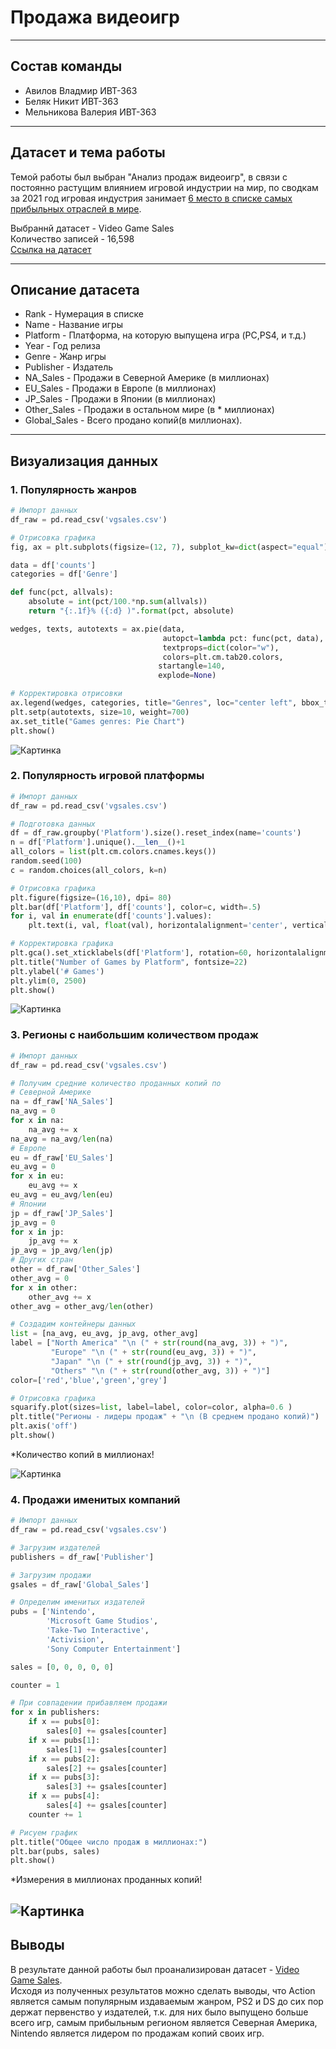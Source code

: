 # Продажа видеоигр
---
## Состав команды
* Авилов Владмир ИВТ-363
* Беляк Никит ИВТ-363
* Мельникова Валерия ИВТ-363
---
## Датасет и тема работы
Темой работы был выбран "Анализ продаж видеоигр", в связи с постоянно растущим влиянием игровой индустрии на мир, по сводкам за 2021 год игровая индустрия занимает [6 место в списке самых прибыльных отраслей в мире](https://pnktv.news/ru/blogs/kakie_otrasli_stali_samymi_pribylnymi_v_epohu_pandemii_covid_19_issledovanie_1017812).
  
Выбраннй датасет - Video Game Sales  
Количество записей - 16,598  
[Ссылка на датасет](https://www.kaggle.com/gregorut/videogamesales)

---
## Описание датасета
* Rank - Нумерация в списке  
* Name - Название игры 
* Platform - Платформа, на которую выпущена игра (PC,PS4, и т.д.)  
* Year - Год релиза  
* Genre - Жанр игры  
* Publisher - Издатель  
* NA_Sales - Продажи в Северной Америке (в миллионах)  
* EU_Sales - Продажи в Европе (в миллионах)  
* JP_Sales - Продажи в Японии (в миллионах)  
* Other_Sales - Продажи в остальном мире (в * миллионах)  
* Global_Sales - Всего продано копий(в миллионах).
---
## Визуализация данных
### 1. Популярность жанров  
```python
# Импорт данных
df_raw = pd.read_csv('vgsales.csv')

# Отрисовка графика
fig, ax = plt.subplots(figsize=(12, 7), subplot_kw=dict(aspect="equal"), dpi= 80)

data = df['counts']
categories = df['Genre']

def func(pct, allvals):
    absolute = int(pct/100.*np.sum(allvals))
    return "{:.1f}% ({:d} )".format(pct, absolute)

wedges, texts, autotexts = ax.pie(data,
                                  autopct=lambda pct: func(pct, data),
                                  textprops=dict(color="w"),
                                  colors=plt.cm.tab20.colors,
                                 startangle=140,
                                 explode=None)

# Корректировка отрисовки
ax.legend(wedges, categories, title="Genres", loc="center left", bbox_to_anchor=(1, 0, 0.5, 1))
plt.setp(autotexts, size=10, weight=700)
ax.set_title("Games genres: Pie Chart")
plt.show()  
```
![Картинка](https://github.com/The-Katsu/machine-learning/blob/main/lab1/genres.jpg?raw=true)  
### 2. Популярность игровой платформы
```python
# Импорт данных
df_raw = pd.read_csv('vgsales.csv')

# Подготовка данных
df = df_raw.groupby('Platform').size().reset_index(name='counts')
n = df['Platform'].unique().__len__()+1
all_colors = list(plt.cm.colors.cnames.keys())
random.seed(100)
c = random.choices(all_colors, k=n)

# Отрисовка графика
plt.figure(figsize=(16,10), dpi= 80)
plt.bar(df['Platform'], df['counts'], color=c, width=.5)
for i, val in enumerate(df['counts'].values):
    plt.text(i, val, float(val), horizontalalignment='center', verticalalignment='bottom', fontdict={'fontweight':500, 'size':12})

# Корректировка графика
plt.gca().set_xticklabels(df['Platform'], rotation=60, horizontalalignment= 'right')
plt.title("Number of Games by Platform", fontsize=22)
plt.ylabel('# Games')
plt.ylim(0, 2500)
plt.show()
```
![Картинка](https://github.com/The-Katsu/machine-learning/blob/main/lab1/plafrotms.jpg?raw=true)  
### 3. Регионы с наибольшим количеством продаж
```python
# Импорт данных
df_raw = pd.read_csv('vgsales.csv')

# Получим средние количество проданных копий по
# Северной Америке
na = df_raw['NA_Sales']
na_avg = 0
for x in na:
    na_avg += x
na_avg = na_avg/len(na)
# Европе
eu = df_raw['EU_Sales']
eu_avg = 0
for x in eu:
    eu_avg += x
eu_avg = eu_avg/len(eu)
# Японии
jp = df_raw['JP_Sales']
jp_avg = 0
for x in jp:
    jp_avg += x
jp_avg = jp_avg/len(jp)
# Других стран
other = df_raw['Other_Sales']
other_avg = 0
for x in other:
    other_avg += x
other_avg = other_avg/len(other)

# Создадим контейнеры данных
list = [na_avg, eu_avg, jp_avg, other_avg]
label = ["North America" "\n (" + str(round(na_avg, 3)) + ")",
         "Europe" "\n (" + str(round(eu_avg, 3)) + ")",
         "Japan" "\n (" + str(round(jp_avg, 3)) + ")",
         "Others" "\n (" + str(round(other_avg, 3)) + ")"]
color=['red','blue','green','grey']

# Отрисовка графика
squarify.plot(sizes=list, label=label, color=color, alpha=0.6 )
plt.title("Регионы - лидеры продаж" + "\n (В среднем продано копий)")
plt.axis('off')
plt.show()
```
*Количество копий в миллионах!  

![Картинка](https://github.com/The-Katsu/machine-learning/blob/main/lab1/regions.jpg?raw=true)
### 4. Продажи именитых компаний
```python
# Импорт данных
df_raw = pd.read_csv('vgsales.csv')

# Загрузим издателей
publishers = df_raw['Publisher']

# Загрузим продажи
gsales = df_raw['Global_Sales']

# Определим именитых издателей
pubs = ['Nintendo',
        'Microsoft Game Studios',
        'Take-Two Interactive',
        'Activision',
        'Sony Computer Entertainment']

sales = [0, 0, 0, 0, 0]

counter = 1

# При совпадении прибавляем продажи  
for x in publishers:
    if x == pubs[0]:
        sales[0] += gsales[counter]
    if x == pubs[1]:
        sales[1] += gsales[counter]
    if x == pubs[2]:
        sales[2] += gsales[counter]
    if x == pubs[3]:
        sales[3] += gsales[counter]
    if x == pubs[4]:
        sales[4] += gsales[counter]
    counter += 1

# Рисуем график
plt.title("Общее число продаж в миллионах:")
plt.bar(pubs, sales)
plt.show()
```
*Измерения в миллионах проданных копий! 

![Картинка](https://github.com/The-Katsu/machine-learning/blob/main/lab1/companies.jpg?raw=true)
---
## Выводы
В результате данной работы был проанализирован датасет - [Video Game Sales](https://www.kaggle.com/gregorut/videogamesales).  
Исходя из полученных результатов можно сделать выводы, что Action является самым популярным издаваемым жанром, PS2 и DS до сих пор держат первенство у издателей, т.к. для них было выпущено больше всего игр, самым прибыльным регионом является Северная Америка, Nintendo является лидером по продажам копий своих игр.
